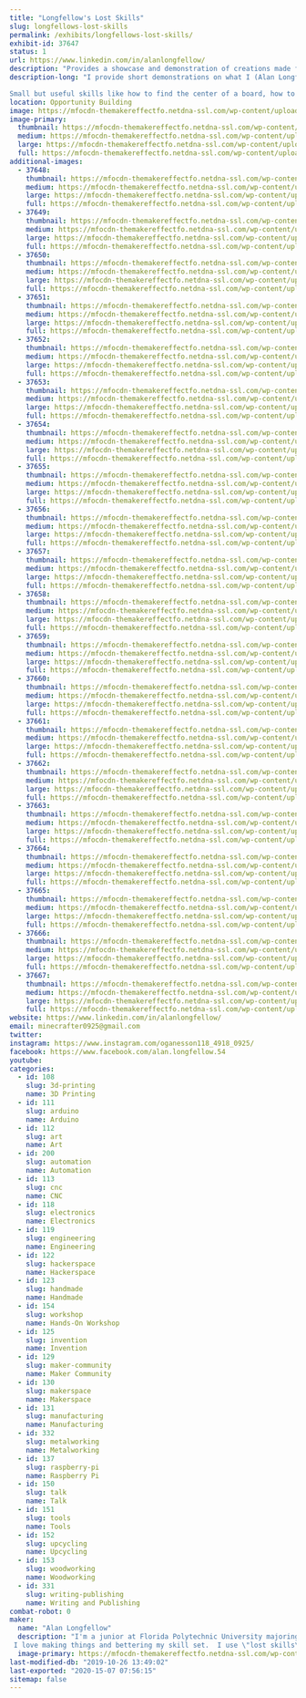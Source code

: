 ```yaml
---
title: "Longfellow's Lost Skills"
slug: longfellows-lost-skills
permalink: /exhibits/longfellows-lost-skills/
exhibit-id: 37647
status: 1
url: https://www.linkedin.com/in/alanlongfellow/
description: "Provides a showcase and demonstration of creations made from Maker-related skills that are no longer common knowledge since the advent of computer technology (such as using machinists' hand tools, manual drafting, restoring vintage tools, etc.)  You don't need a fancy $15,000 CNC machine to make a wooden chair - all you need is a chisel, a saw, a hand plane, and a couple of Maker skills lost to history... until now."
description-long: "I provide short demonstrations on what I (Alan Longfellow) call \"lost skills\" such as using hand tools to make accurate measurements, using a wood plane rather than an expensive milling machine, manual drafting equipment rather than clunky CAD software, restoring old, rusty yard-sale tools with nothing but steel wool and WD-40, among many other things.

Small but useful skills like how to find the center of a board, how to divide a line, or how to properly use a micrometer caliper, chisel, hand saw, or vernier caliper will be demonstrated.  The centerpiece of my exhibit will be an accurate, precise, custom-built 3D printer dubbed the \"Messingdrucker I\" that I made completely from precision-machined parts intended to demonstrate the need for an accurate, rigid 3D printer in the industry, along with a small (2 ft by 4 ft) model train display featuring vintage 1950s-era Lionel model trains.  So much innovation has been lost to history that I feel that it is important to \"dig it all up\" and use it for the greater good of the Maker community!"
location: Opportunity Building
image: https://mfocdn-themakereffectfo.netdna-ssl.com/wp-content/uploads/2019/09/57591671_2254017634916238_1598435136904578130_n1-1-1024x1024.jpg
image-primary:
  thumbnail: https://mfocdn-themakereffectfo.netdna-ssl.com/wp-content/uploads/2019/09/57591671_2254017634916238_1598435136904578130_n1-1-150x150.jpg
  medium: https://mfocdn-themakereffectfo.netdna-ssl.com/wp-content/uploads/2019/09/57591671_2254017634916238_1598435136904578130_n1-1-300x300.jpg
  large: https://mfocdn-themakereffectfo.netdna-ssl.com/wp-content/uploads/2019/09/57591671_2254017634916238_1598435136904578130_n1-1-1024x1024.jpg
  full: https://mfocdn-themakereffectfo.netdna-ssl.com/wp-content/uploads/2019/09/57591671_2254017634916238_1598435136904578130_n1-1.jpg
additional-images:
  - 37648:
    thumbnail: https://mfocdn-themakereffectfo.netdna-ssl.com/wp-content/uploads/2019/09/66289096_1767060216771868_2446902630976688695_n-150x150.jpg
    medium: https://mfocdn-themakereffectfo.netdna-ssl.com/wp-content/uploads/2019/09/66289096_1767060216771868_2446902630976688695_n-300x300.jpg
    large: https://mfocdn-themakereffectfo.netdna-ssl.com/wp-content/uploads/2019/09/66289096_1767060216771868_2446902630976688695_n.jpg
    full: https://mfocdn-themakereffectfo.netdna-ssl.com/wp-content/uploads/2019/09/66289096_1767060216771868_2446902630976688695_n.jpg
  - 37649:
    thumbnail: https://mfocdn-themakereffectfo.netdna-ssl.com/wp-content/uploads/2019/09/67562726_358435778184908_6099934507957392827_n-150x150.jpg
    medium: https://mfocdn-themakereffectfo.netdna-ssl.com/wp-content/uploads/2019/09/67562726_358435778184908_6099934507957392827_n-300x300.jpg
    large: https://mfocdn-themakereffectfo.netdna-ssl.com/wp-content/uploads/2019/09/67562726_358435778184908_6099934507957392827_n.jpg
    full: https://mfocdn-themakereffectfo.netdna-ssl.com/wp-content/uploads/2019/09/67562726_358435778184908_6099934507957392827_n.jpg
  - 37650:
    thumbnail: https://mfocdn-themakereffectfo.netdna-ssl.com/wp-content/uploads/2019/09/69522359_165439117842426_2920803438574100075_n-150x150.jpg
    medium: https://mfocdn-themakereffectfo.netdna-ssl.com/wp-content/uploads/2019/09/69522359_165439117842426_2920803438574100075_n-300x300.jpg
    large: https://mfocdn-themakereffectfo.netdna-ssl.com/wp-content/uploads/2019/09/69522359_165439117842426_2920803438574100075_n.jpg
    full: https://mfocdn-themakereffectfo.netdna-ssl.com/wp-content/uploads/2019/09/69522359_165439117842426_2920803438574100075_n.jpg
  - 37651:
    thumbnail: https://mfocdn-themakereffectfo.netdna-ssl.com/wp-content/uploads/2019/09/67403054_371227506876303_193672420818189314_n-150x150.jpg
    medium: https://mfocdn-themakereffectfo.netdna-ssl.com/wp-content/uploads/2019/09/67403054_371227506876303_193672420818189314_n-300x300.jpg
    large: https://mfocdn-themakereffectfo.netdna-ssl.com/wp-content/uploads/2019/09/67403054_371227506876303_193672420818189314_n.jpg
    full: https://mfocdn-themakereffectfo.netdna-ssl.com/wp-content/uploads/2019/09/67403054_371227506876303_193672420818189314_n.jpg
  - 37652:
    thumbnail: https://mfocdn-themakereffectfo.netdna-ssl.com/wp-content/uploads/2019/09/66629652_551922905346786_6020502238097463232_n-150x150.jpg
    medium: https://mfocdn-themakereffectfo.netdna-ssl.com/wp-content/uploads/2019/09/66629652_551922905346786_6020502238097463232_n-300x300.jpg
    large: https://mfocdn-themakereffectfo.netdna-ssl.com/wp-content/uploads/2019/09/66629652_551922905346786_6020502238097463232_n.jpg
    full: https://mfocdn-themakereffectfo.netdna-ssl.com/wp-content/uploads/2019/09/66629652_551922905346786_6020502238097463232_n.jpg
  - 37653:
    thumbnail: https://mfocdn-themakereffectfo.netdna-ssl.com/wp-content/uploads/2019/09/67543547_411983942786785_1189959474634897262_n-150x150.jpg
    medium: https://mfocdn-themakereffectfo.netdna-ssl.com/wp-content/uploads/2019/09/67543547_411983942786785_1189959474634897262_n-300x300.jpg
    large: https://mfocdn-themakereffectfo.netdna-ssl.com/wp-content/uploads/2019/09/67543547_411983942786785_1189959474634897262_n.jpg
    full: https://mfocdn-themakereffectfo.netdna-ssl.com/wp-content/uploads/2019/09/67543547_411983942786785_1189959474634897262_n.jpg
  - 37654:
    thumbnail: https://mfocdn-themakereffectfo.netdna-ssl.com/wp-content/uploads/2019/09/67547021_2468751013360693_7666111351531414055_n-150x150.jpg
    medium: https://mfocdn-themakereffectfo.netdna-ssl.com/wp-content/uploads/2019/09/67547021_2468751013360693_7666111351531414055_n-300x300.jpg
    large: https://mfocdn-themakereffectfo.netdna-ssl.com/wp-content/uploads/2019/09/67547021_2468751013360693_7666111351531414055_n.jpg
    full: https://mfocdn-themakereffectfo.netdna-ssl.com/wp-content/uploads/2019/09/67547021_2468751013360693_7666111351531414055_n.jpg
  - 37655:
    thumbnail: https://mfocdn-themakereffectfo.netdna-ssl.com/wp-content/uploads/2019/09/67976064_967191826952226_1912543044622206934_n1-150x150.jpg
    medium: https://mfocdn-themakereffectfo.netdna-ssl.com/wp-content/uploads/2019/09/67976064_967191826952226_1912543044622206934_n1-300x300.jpg
    large: https://mfocdn-themakereffectfo.netdna-ssl.com/wp-content/uploads/2019/09/67976064_967191826952226_1912543044622206934_n1-1024x1024.jpg
    full: https://mfocdn-themakereffectfo.netdna-ssl.com/wp-content/uploads/2019/09/67976064_967191826952226_1912543044622206934_n1.jpg
  - 37656:
    thumbnail: https://mfocdn-themakereffectfo.netdna-ssl.com/wp-content/uploads/2019/09/67158390_367467357482797_3962768150138481126_n-150x150.jpg
    medium: https://mfocdn-themakereffectfo.netdna-ssl.com/wp-content/uploads/2019/09/67158390_367467357482797_3962768150138481126_n-300x300.jpg
    large: https://mfocdn-themakereffectfo.netdna-ssl.com/wp-content/uploads/2019/09/67158390_367467357482797_3962768150138481126_n.jpg
    full: https://mfocdn-themakereffectfo.netdna-ssl.com/wp-content/uploads/2019/09/67158390_367467357482797_3962768150138481126_n.jpg
  - 37657:
    thumbnail: https://mfocdn-themakereffectfo.netdna-ssl.com/wp-content/uploads/2019/09/57591671_2254017634916238_1598435136904578130_n1-150x150.jpg
    medium: https://mfocdn-themakereffectfo.netdna-ssl.com/wp-content/uploads/2019/09/57591671_2254017634916238_1598435136904578130_n1-300x300.jpg
    large: https://mfocdn-themakereffectfo.netdna-ssl.com/wp-content/uploads/2019/09/57591671_2254017634916238_1598435136904578130_n1-1024x1024.jpg
    full: https://mfocdn-themakereffectfo.netdna-ssl.com/wp-content/uploads/2019/09/57591671_2254017634916238_1598435136904578130_n1.jpg
  - 37658:
    thumbnail: https://mfocdn-themakereffectfo.netdna-ssl.com/wp-content/uploads/2019/09/58410723_108611327022326_3360922481445863175_n-150x150.jpg
    medium: https://mfocdn-themakereffectfo.netdna-ssl.com/wp-content/uploads/2019/09/58410723_108611327022326_3360922481445863175_n-300x300.jpg
    large: https://mfocdn-themakereffectfo.netdna-ssl.com/wp-content/uploads/2019/09/58410723_108611327022326_3360922481445863175_n.jpg
    full: https://mfocdn-themakereffectfo.netdna-ssl.com/wp-content/uploads/2019/09/58410723_108611327022326_3360922481445863175_n.jpg
  - 37659:
    thumbnail: https://mfocdn-themakereffectfo.netdna-ssl.com/wp-content/uploads/2019/09/58616636_195663158069423_5199944002211531042_n-150x150.jpg
    medium: https://mfocdn-themakereffectfo.netdna-ssl.com/wp-content/uploads/2019/09/58616636_195663158069423_5199944002211531042_n-300x300.jpg
    large: https://mfocdn-themakereffectfo.netdna-ssl.com/wp-content/uploads/2019/09/58616636_195663158069423_5199944002211531042_n.jpg
    full: https://mfocdn-themakereffectfo.netdna-ssl.com/wp-content/uploads/2019/09/58616636_195663158069423_5199944002211531042_n.jpg
  - 37660:
    thumbnail: https://mfocdn-themakereffectfo.netdna-ssl.com/wp-content/uploads/2019/09/67288117_151249692686237_2477220942409927266_n-150x150.jpg
    medium: https://mfocdn-themakereffectfo.netdna-ssl.com/wp-content/uploads/2019/09/67288117_151249692686237_2477220942409927266_n-300x300.jpg
    large: https://mfocdn-themakereffectfo.netdna-ssl.com/wp-content/uploads/2019/09/67288117_151249692686237_2477220942409927266_n.jpg
    full: https://mfocdn-themakereffectfo.netdna-ssl.com/wp-content/uploads/2019/09/67288117_151249692686237_2477220942409927266_n.jpg
  - 37661:
    thumbnail: https://mfocdn-themakereffectfo.netdna-ssl.com/wp-content/uploads/2019/09/20184135_503030670033462_4743467258725007360_n-150x150.jpg
    medium: https://mfocdn-themakereffectfo.netdna-ssl.com/wp-content/uploads/2019/09/20184135_503030670033462_4743467258725007360_n-300x300.jpg
    large: https://mfocdn-themakereffectfo.netdna-ssl.com/wp-content/uploads/2019/09/20184135_503030670033462_4743467258725007360_n.jpg
    full: https://mfocdn-themakereffectfo.netdna-ssl.com/wp-content/uploads/2019/09/20184135_503030670033462_4743467258725007360_n.jpg
  - 37662:
    thumbnail: https://mfocdn-themakereffectfo.netdna-ssl.com/wp-content/uploads/2019/09/56352797_279713946300237_570881112181868344_n-150x150.jpg
    medium: https://mfocdn-themakereffectfo.netdna-ssl.com/wp-content/uploads/2019/09/56352797_279713946300237_570881112181868344_n-300x300.jpg
    large: https://mfocdn-themakereffectfo.netdna-ssl.com/wp-content/uploads/2019/09/56352797_279713946300237_570881112181868344_n.jpg
    full: https://mfocdn-themakereffectfo.netdna-ssl.com/wp-content/uploads/2019/09/56352797_279713946300237_570881112181868344_n.jpg
  - 37663:
    thumbnail: https://mfocdn-themakereffectfo.netdna-ssl.com/wp-content/uploads/2019/09/66630754_175254150176780_3365653431490753209_n-150x150.jpg
    medium: https://mfocdn-themakereffectfo.netdna-ssl.com/wp-content/uploads/2019/09/66630754_175254150176780_3365653431490753209_n-300x300.jpg
    large: https://mfocdn-themakereffectfo.netdna-ssl.com/wp-content/uploads/2019/09/66630754_175254150176780_3365653431490753209_n.jpg
    full: https://mfocdn-themakereffectfo.netdna-ssl.com/wp-content/uploads/2019/09/66630754_175254150176780_3365653431490753209_n.jpg
  - 37664:
    thumbnail: https://mfocdn-themakereffectfo.netdna-ssl.com/wp-content/uploads/2019/09/67345360_2274405706152561_6611969176568605363_n-150x150.jpg
    medium: https://mfocdn-themakereffectfo.netdna-ssl.com/wp-content/uploads/2019/09/67345360_2274405706152561_6611969176568605363_n-300x300.jpg
    large: https://mfocdn-themakereffectfo.netdna-ssl.com/wp-content/uploads/2019/09/67345360_2274405706152561_6611969176568605363_n.jpg
    full: https://mfocdn-themakereffectfo.netdna-ssl.com/wp-content/uploads/2019/09/67345360_2274405706152561_6611969176568605363_n.jpg
  - 37665:
    thumbnail: https://mfocdn-themakereffectfo.netdna-ssl.com/wp-content/uploads/2019/09/69520878_460885781425411_4474934752533758365_n-150x150.jpg
    medium: https://mfocdn-themakereffectfo.netdna-ssl.com/wp-content/uploads/2019/09/69520878_460885781425411_4474934752533758365_n-300x300.jpg
    large: https://mfocdn-themakereffectfo.netdna-ssl.com/wp-content/uploads/2019/09/69520878_460885781425411_4474934752533758365_n.jpg
    full: https://mfocdn-themakereffectfo.netdna-ssl.com/wp-content/uploads/2019/09/69520878_460885781425411_4474934752533758365_n.jpg
  - 37666:
    thumbnail: https://mfocdn-themakereffectfo.netdna-ssl.com/wp-content/uploads/2019/09/69411730_2189238867847930_1643998265664830538_n-150x150.jpg
    medium: https://mfocdn-themakereffectfo.netdna-ssl.com/wp-content/uploads/2019/09/69411730_2189238867847930_1643998265664830538_n-300x300.jpg
    large: https://mfocdn-themakereffectfo.netdna-ssl.com/wp-content/uploads/2019/09/69411730_2189238867847930_1643998265664830538_n.jpg
    full: https://mfocdn-themakereffectfo.netdna-ssl.com/wp-content/uploads/2019/09/69411730_2189238867847930_1643998265664830538_n.jpg
  - 37667:
    thumbnail: https://mfocdn-themakereffectfo.netdna-ssl.com/wp-content/uploads/2019/09/66626308_2636965326335862_5596586571051306873_n-150x150.jpg
    medium: https://mfocdn-themakereffectfo.netdna-ssl.com/wp-content/uploads/2019/09/66626308_2636965326335862_5596586571051306873_n-300x300.jpg
    large: https://mfocdn-themakereffectfo.netdna-ssl.com/wp-content/uploads/2019/09/66626308_2636965326335862_5596586571051306873_n.jpg
    full: https://mfocdn-themakereffectfo.netdna-ssl.com/wp-content/uploads/2019/09/66626308_2636965326335862_5596586571051306873_n.jpg
website: https://www.linkedin.com/in/alanlongfellow/
email: minecrafter0925@gmail.com
twitter: 
instagram: https://www.instagram.com/oganesson118_4918_0925/
facebook: https://www.facebook.com/alan.longfellow.54
youtube: 
categories:
  - id: 108
    slug: 3d-printing
    name: 3D Printing
  - id: 111
    slug: arduino
    name: Arduino
  - id: 112
    slug: art
    name: Art
  - id: 200
    slug: automation
    name: Automation
  - id: 113
    slug: cnc
    name: CNC
  - id: 118
    slug: electronics
    name: Electronics
  - id: 119
    slug: engineering
    name: Engineering
  - id: 122
    slug: hackerspace
    name: Hackerspace
  - id: 123
    slug: handmade
    name: Handmade
  - id: 154
    slug: workshop
    name: Hands-On Workshop
  - id: 125
    slug: invention
    name: Invention
  - id: 129
    slug: maker-community
    name: Maker Community
  - id: 130
    slug: makerspace
    name: Makerspace
  - id: 131
    slug: manufacturing
    name: Manufacturing
  - id: 332
    slug: metalworking
    name: Metalworking
  - id: 137
    slug: raspberry-pi
    name: Raspberry Pi
  - id: 150
    slug: talk
    name: Talk
  - id: 151
    slug: tools
    name: Tools
  - id: 152
    slug: upcycling
    name: Upcycling
  - id: 153
    slug: woodworking
    name: Woodworking
  - id: 331
    slug: writing-publishing
    name: Writing and Publishing
combat-robot: 0
maker:
  name: "Alan Longfellow"
  description: "I'm a junior at Florida Polytechnic University majoring in Mechanical Engineering with a deep passion for math, physics, and creative innovation. 
 I love making things and bettering my skill set.  I use \"lost skills\" that people usually no longer have, such as using manual machine tools and vintage woodworking equipment.  I want to share these skills with people in the area and help get them started if they want to join us Makers!"
  image-primary: https://mfocdn-themakereffectfo.netdna-ssl.com/wp-content/uploads/2019/09/Profile.jpg
last-modified-db: "2019-10-26 13:49:02"
last-exported: "2020-15-07 07:56:15"
sitemap: false
---
```

